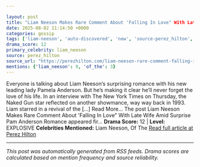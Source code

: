 ```yaml
---

layout: post
title: "Liam Neeson Makes Rare Comment About 'Falling In Love" With Late Wife Amid Surprise Pam Anderson Romance"
date: 2025-08-02 11:14:50 +0000
categories: gossip
tags: ['liam-neeson', 'auto-discovered', 'new', 'source-perez_hilton', 'drama-explosive']
drama_score: 12
primary_celebrity: liam_neeson
source: perez_hilton
source_url: "https://perezhilton.com/liam-neeson-rare-comment-falling-in-love-late-wife-natasha-richardson-amid-pamela-anderson-romance/"
mentions: {'liam_neeson': 9, 'of_the': 3}
---
```


Everyone is talking about Liam Neeson‘s surprising romance with his new leading lady Pamela Anderson. But he’s making it clear he’ll never forget the love of his life. In an interview with The New York Times on Thursday, the Naked Gun star reflected on another showmance, way way back in 1993. Liam starred in a revival of the [...] Read More... The post Liam Neeson Makes Rare Comment About 'Falling In Love" With Late Wife Amid Surprise Pam Anderson Romance appeared fir... **Drama Score:** 12 | **Level:** EXPLOSIVE **Celebrities Mentioned:** Liam Neeson, Of The [Read full article at Perez Hilton](https://perezhilton.com/liam-neeson-rare-comment-falling-in-love-late-wife-natasha-richardson-amid-pamela-anderson-romance/)

---

*This post was automatically generated from RSS feeds. Drama scores are calculated based on mention frequency and source reliability.*